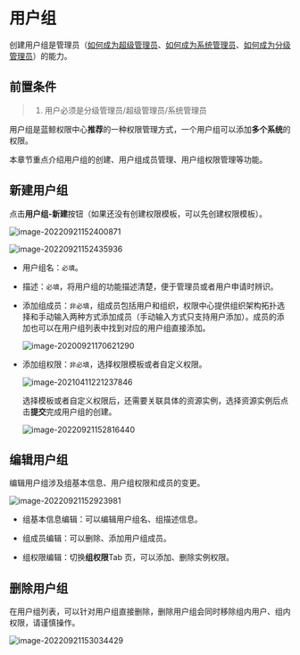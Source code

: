 # 用户组

创建用户组是管理员（[如何成为超级管理员](../产品功能/Manager.md##超级管理员设置)、[如何成为系统管理员](../产品功能/Manager.md##系统管理员设置)、[如何成为分级管理员](../产品功能/GradingManager.md)）的能力。

## 前置条件

> 1. 用户必须是分级管理员/超级管理员/系统管理员

用户组是蓝鲸权限中心**推荐**的一种权限管理方式，一个用户组可以添加**多个系统**的权限。

本章节重点介绍用户组的创建、用户组成员管理、用户组权限管理等功能。

## 新建用户组

点击**用户组-新建**按钮（如果还没有创建权限模板，可以先创建权限模板）。

![image-20220921152400871](Groups/image-20220921152400871.png)

![image-20220921152435936](Groups/image-20220921152435936.png)

- 用户组名：`必填`。

- 描述：`必填`，将用户组的功能描述清楚，便于管理员或者用户申请时辨识。

- 添加组成员：`非必填`，组成员包括用户和组织，权限中心提供组织架构拓扑选择和手动输入两种方式添加成员（手动输入方式只支持用户添加）。成员的添加也可以在用户组列表中找到对应的用户组直接添加。

  ![image-20200921170621290](Groups/image-20200921170621290.png)

- 添加组权限：`非必填`，选择权限模板或者自定义权限。

  ![image-20210411221237846](Groups/image-20210411221237846.png)
  
  选择模板或者自定义权限后，还需要关联具体的资源实例，选择资源实例后点击**提交**完成用户组的创建。 
  
  ![image-20220921152816440](Groups/image-20220921152816440.png)
  
  

## 编辑用户组

编辑用户组涉及组基本信息、用户组权限和成员的变更。

![image-20220921152923981](Groups/image-20220921152923981.png)

- 组基本信息编辑：可以编辑用户组名、组描述信息。

- 组成员编辑：可以删除、添加用户组成员。

- 组权限编辑：切换**组权限**Tab 页，可以添加、删除实例权限。


## 删除用户组

在用户组列表，可以针对用户组直接删除，删除用户组会同时移除组内用户、组内权限，请谨慎操作。

![image-20220921153034429](Groups/image-20220921153034429.png)